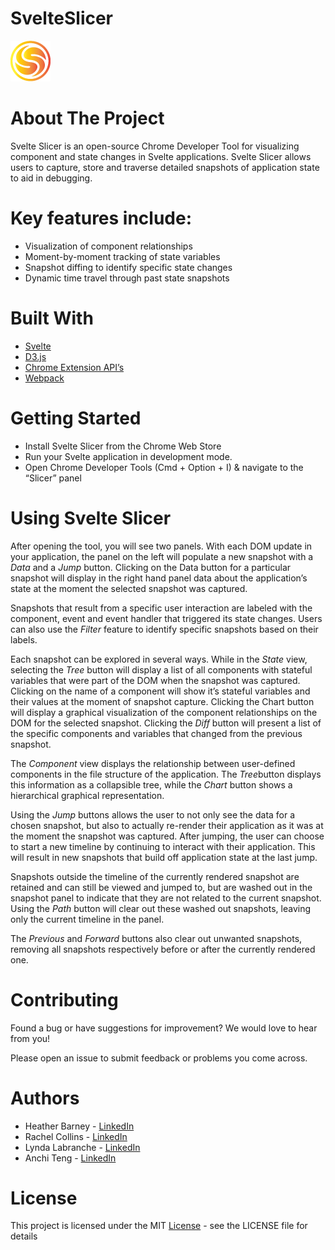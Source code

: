 # SvelteSlicer

![Svelte Slicer logo](extension/devtools/public/images/svelte_slicer_logo_64x64.png)

# About The Project
Svelte Slicer is an open-source Chrome Developer Tool for visualizing component and state changes in Svelte applications. Svelte Slicer allows users to capture, store and traverse detailed snapshots of application state to aid in debugging.

# Key features include:
- Visualization of component relationships
- Moment-by-moment tracking of state variables
- Snapshot diffing to identify specific state changes
- Dynamic time travel through past state snapshots

# Built With
- [Svelte](https://svelte.dev/)
- [D3.js](https://d3js.org/)
- [Chrome Extension API’s](https://developer.chrome.com/docs/extensions/reference/)
- [Webpack](https://webpack.js.org/)

# Getting Started
- Install Svelte Slicer from the Chrome Web Store
- Run your Svelte application in development mode.
- Open Chrome Developer Tools (Cmd + Option + I) & navigate to the “Slicer” panel

# Using Svelte Slicer
After opening the tool, you will see two panels. With each DOM update in your application, the panel on the left will populate a new snapshot with a *Data* and a *Jump* button. Clicking on the Data button for a particular snapshot will display in the right hand panel data about the application’s state at the moment the selected snapshot was captured.

Snapshots that result from a specific user interaction are labeled with the component, event and event handler that triggered its state changes. Users can also use the *Filter* feature to identify specific snapshots based on their labels.

Each snapshot can be explored in several ways. While in the *State* view, selecting the *Tree* button will display a list of all components with stateful variables that were part of the DOM when the snapshot was captured. Clicking on the name of a component will show it’s stateful variables and their values at the moment of snapshot capture. Clicking the Chart button will display a graphical visualization of the component relationships on the DOM for the selected snapshot. Clicking the *Diff* button will present a list of the specific components and variables that changed from the previous snapshot.

The *Component* view displays the relationship between user-defined components in the file structure of the application. The *Tree*button displays this information as a collapsible tree, while the *Chart* button shows a hierarchical graphical representation.

Using the *Jump* buttons allows the user to not only see the data for a chosen snapshot, but also to actually re-render their application as it was at the moment the snapshot was captured. After jumping, the user can choose to start a new timeline by continuing to interact with their application. This will result in new snapshots that build off application state at the last jump. 

Snapshots outside the timeline of the currently rendered snapshot are retained and can still be viewed and jumped to, but are washed out in the snapshot panel to indicate that they are not related to the current snapshot. Using the *Path* button will clear out these washed out snapshots, leaving only the current timeline in the panel. 

The *Previous* and *Forward* buttons also clear out unwanted snapshots, removing all snapshots respectively before or after the currently rendered one.

# Contributing
Found a bug or have suggestions for improvement? We would love to hear from you!

Please open an issue to submit feedback or problems you come across.

# Authors
- Heather Barney - [LinkedIn](https://www.linkedin.com/in/heather-barney-81ab2834/)
- Rachel Collins - [LinkedIn](https://www.linkedin.com/in/rachel-c-bb5b0346/)
- Lynda Labranche - [LinkedIn](https://www.linkedin.com/in/lynda-labranche-854184146/)
- Anchi Teng - [LinkedIn](https://www.linkedin.com/in/anchiteng/)

# License
This project is licensed under the MIT [License](https://github.com/oslabs-beta/svelte-sight/blob/master/LICENSE) - see the LICENSE file for details
 
 
 

